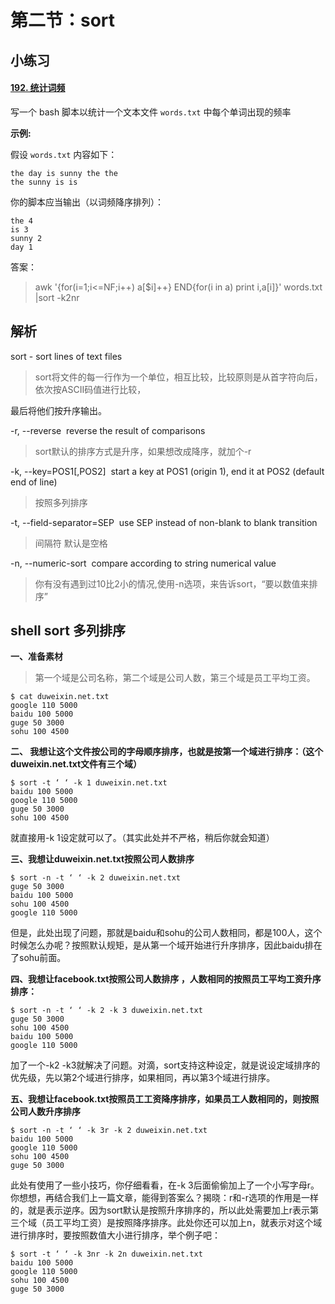 # 第二节：sort

## 小练习

#### [192. 统计词频](https://leetcode-cn.com/problems/word-frequency/) 

写一个 bash 脚本以统计一个文本文件 `words.txt` 中每个单词出现的频率

**示例:**

假设 `words.txt` 内容如下：

```
the day is sunny the the
the sunny is is
```

你的脚本应当输出（以词频降序排列）：

```shell
the 4
is 3
sunny 2
day 1
```

答案：

> awk '{for(i=1;i<=NF;i++) a[$i]++} END{for(i in a) print i,a[i]}' words.txt |sort -k2nr



## 解析

  sort - sort lines of text files

> sort将文件的每一行作为一个单位，相互比较，比较原则是从首字符向后，依次按ASCII码值进行比较，

最后将他们按升序输出。



-r, --reverse
​              reverse the result of comparisons

> sort默认的排序方式是升序，如果想改成降序，就加个-r

 -k, --key=POS1[,POS2]
​              start a key at POS1 (origin 1), end it at POS2 (default end of line)

> 按照多列排序

-t, --field-separator=SEP
​              use SEP instead of non-blank to blank transition

> 间隔符 默认是空格

 -n, --numeric-sort
​              compare according to string numerical value

> 你有没有遇到过10比2小的情况,使用-n选项，来告诉sort，“要以数值来排序”

## shell sort 多列排序

**一、准备素材**

> 第一个域是公司名称，第二个域是公司人数，第三个域是员工平均工资。

```
$ cat duweixin.net.txt
google 110 5000
baidu 100 5000
guge 50 3000
sohu 100 4500
```

**二、 我想让这个文件按公司的字母顺序排序，也就是按第一个域进行排序：（这个duweixin.net.txt文件有三个域）**

```
$ sort -t ‘ ‘ -k 1 duweixin.net.txt
baidu 100 5000
google 110 5000
guge 50 3000
sohu 100 4500
```

就直接用-k 1设定就可以了。（其实此处并不严格，稍后你就会知道）

**三、我想让duweixin.net.txt按照公司人数排序**

```
$ sort -n -t ‘ ‘ -k 2 duweixin.net.txt
guge 50 3000
baidu 100 5000
sohu 100 4500
google 110 5000
```

但是，此处出现了问题，那就是baidu和sohu的公司人数相同，都是100人，这个时候怎么办呢？按照默认规矩，是从第一个域开始进行升序排序，因此baidu排在了sohu前面。

**四、我想让facebook.txt按照公司人数排序 ，人数相同的按照员工平均工资升序排序：**

```
$ sort -n -t ‘ ‘ -k 2 -k 3 duweixin.net.txt
guge 50 3000
sohu 100 4500
baidu 100 5000
google 110 5000
```

加了一个-k2 -k3就解决了问题。对滴，sort支持这种设定，就是说设定域排序的优先级，先以第2个域进行排序，如果相同，再以第3个域进行排序。

**五、我想让facebook.txt按照员工工资降序排序，如果员工人数相同的，则按照公司人数升序排序**

```
$ sort -n -t ‘ ‘ -k 3r -k 2 duweixin.net.txt
baidu 100 5000
google 110 5000
sohu 100 4500
guge 50 3000
```

此处有使用了一些小技巧，你仔细看看，在-k 3后面偷偷加上了一个小写字母r。你想想，再结合我们上一篇文章，能得到答案么？揭晓：r和-r选项的作用是一样的，就是表示逆序。因为sort默认是按照升序排序的，所以此处需要加上r表示第三个域（员工平均工资）是按照降序排序。此处你还可以加上n，就表示对这个域进行排序时，要按照数值大小进行排序，举个例子吧：



```
$ sort -t ‘ ‘ -k 3nr -k 2n duweixin.net.txt
baidu 100 5000
google 110 5000
sohu 100 4500
guge 50 3000
```